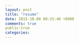 ```yaml
---
layout: post
title: "resume"
date: 2015-10-08 00:25:40 +0900
comments: true
public:true
categories: 
---
```

